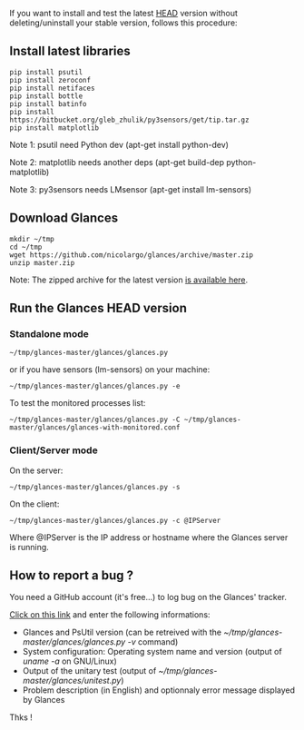If you want to install and test the latest [HEAD](https://github.com/nicolargo/glances) version without deleting/uninstall your stable version, follows this procedure:

## Install latest libraries

    pip install psutil
    pip install zeroconf
    pip install netifaces
    pip install bottle
    pip install batinfo
    pip install https://bitbucket.org/gleb_zhulik/py3sensors/get/tip.tar.gz
    pip install matplotlib

Note 1: psutil need Python dev (apt-get install python-dev)

Note 2: matplotlib needs another deps (apt-get build-dep python-matplotlib)

Note 3: py3sensors needs LMsensor (apt-get install lm-sensors)

## Download Glances

    mkdir ~/tmp
    cd ~/tmp
    wget https://github.com/nicolargo/glances/archive/master.zip
    unzip master.zip

Note: The zipped archive for the latest version [is available here](https://github.com/nicolargo/glances/archive/master.zip).

## Run the Glances HEAD version

### Standalone mode

    ~/tmp/glances-master/glances/glances.py

or if you have sensors (lm-sensors) on your machine:

    ~/tmp/glances-master/glances/glances.py -e

To test the monitored processes list:

    ~/tmp/glances-master/glances/glances.py -C ~/tmp/glances-master/glances/glances-with-monitored.conf

### Client/Server mode

On the server:

    ~/tmp/glances-master/glances/glances.py -s

On the client:

    ~/tmp/glances-master/glances/glances.py -c @IPServer

Where @IPServer is the IP address or hostname where the Glances server is running.

## How to report a bug ?

You need a GitHub account (it's free...) to log bug on the Glances' tracker.

[Click on this link](https://github.com/nicolargo/glances/issues/new) and enter the following informations:

* Glances and PsUtil version (can be retreived with the _~/tmp/glances-master/glances/glances.py -v_ command)
* System configuration: Operating system name and version (output of _uname -a_ on GNU/Linux)
* Output of the unitary test (output of _~/tmp/glances-master/glances/unitest.py_)
* Problem description (in English) and optionnaly error message displayed by Glances

Thks !